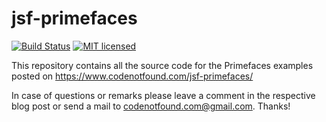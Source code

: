 # jsf-primefaces

[![Build Status](https://travis-ci.org/code-not-found/jsf-primefaces.svg?branch=master)](https://travis-ci.org/code-not-found/jsf-primefaces)
[![MIT licensed](https://img.shields.io/badge/license-MIT-blue.svg)](./LICENSE)

This repository contains all the source code for the Primefaces examples posted on https://www.codenotfound.com/jsf-primefaces/

In case of questions or remarks please leave a comment in the respective blog post or send a mail to codenotfound.com@gmail.com. Thanks!
